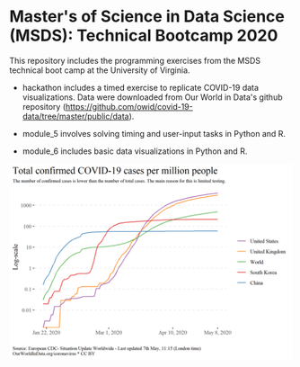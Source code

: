 # Master's of Science in Data Science (MSDS): Technical Bootcamp 2020

This repository includes the programming exercises from the MSDS technical boot camp at the University of Virginia. 

- hackathon includes a timed exercise to replicate COVID-19 data visualizations. Data were downloaded from Our World in Data's github repository (https://github.com/owid/covid-19-data/tree/master/public/data).

- module_5 involves solving timing and user-input tasks in Python and R.

- module_6 includes basic data visualizations in Python and R.

![GitHub Logo](/hackathon/output/line_plot.png)
